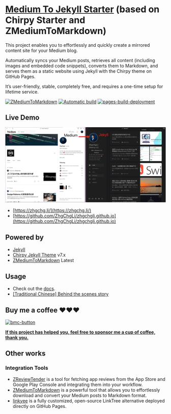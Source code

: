 # [Medium To Jekyll Starter](https://github.com/ZhgChgLi/medium-to-jekyll-starter.github.io) (based on Chirpy Starter and ZMediumToMarkdown)

This project enables you to effortlessly and quickly create a mirrored content site for your Medium blog.

Automatically syncs your Medium posts, retrieves all content (including images and embedded code snippets), converts them to Markdown, and serves them as a static website using Jekyll with the Chirpy theme on GitHub Pages.

It’s user-friendly, stable, completely free, and requires a one-time setup for lifetime service.

[![ZMediumToMarkdown](../../actions/workflows/ZMediumToMarkdown.yml/badge.svg)](../../actions/workflows/ZMediumToMarkdown.yml)
[![Automatic build](../../actions/workflows/pages-deploy.yml/badge.svg)](../../actions/workflows/pages-deploy.yml)
[![pages-build-deployment](../../actions/workflows/pages/pages-build-deployment/badge.svg)](../../actions/workflows/pages/pages-build-deployment)

## Live Demo
![alt text](image.png)
- [https://zhgchg.li/](https://zhgchg.li/)
- [https://github.com/ZhgChgLi/zhgchgli.github.io](https://github.com/ZhgChgLi/zhgchgli.github.io)

## Powered by
- [Jekyll](https://jekyllrb.com/)
- [Chirpy Jekyll Theme](https://github.com/cotes2020/jekyll-theme-chirpy/) v7.x
- [ZMediumToMarkdown](https://github.com/ZhgChgLi/ZMediumToMarkdown) Latest

## Usage

- Check out the [docs](https://zhgchg.li/posts/en-medium-to-jekyll/).
- [\[Traditional Chinese\] Behind the scenes story](https://medium.com/zrealm-ios-dev/%E8%87%AA%E5%8B%95%E5%82%99%E4%BB%BD-medium-%E6%96%87%E7%AB%A0%E5%88%B0-github-pages-jekyll-%E7%9A%84%E9%82%A3%E4%BA%9B%E4%BA%8B-5bb7d3a4954f)


## Buy me a coffee ❤️❤️❤️

<a href="https://www.buymeacoffee.com/zhgchgli" target="_blank"><img width="545" alt="bmc-button" src="https://github.com/user-attachments/assets/5983bfc9-27fd-49e0-a7f4-eb07657c6e31"></a>

[**If this project has helped you, feel free to sponsor me a cup of coffee, thank you.**](https://www.buymeacoffee.com/zhgchgli)

## Other works

### Integration Tools
- [ZReviewTender](https://github.com/ZhgChgLi/ZReviewTender) is a tool for fetching app reviews from the App Store and Google Play Console and integrating them into your workflow.
- [ZMediumToMarkdown](https://github.com/ZhgChgLi/ZMediumToMarkdown) is a powerful tool that allows you to effortlessly download and convert your Medium posts to Markdown format.
- [linkyee](https://github.com/ZhgChgLi/linkyee) is a fully customized, open-source LinkTree alternative deployed directly on GitHub Pages.
